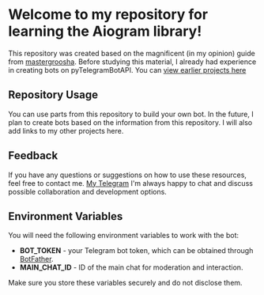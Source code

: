 # Welcome to my repository for learning the Aiogram library!

This repository was created based on the magnificent (in my opinion) guide from [mastergroosha](https://mastergroosha.github.io/aiogram-3-guide/). 
Before studying this material, I already had experience in creating bots on pyTelegramBotAPI. You can [view earlier projects here](https://github.com/NoBadVibes79/bots)

## Repository Usage

You can use parts from this repository to build your own bot. 
In the future, I plan to create bots based on the information from this repository. 
I will also add links to my other projects here.

## Feedback

If you have any questions or suggestions on how to use these resources, feel free to contact me.
[My Telegram](https://t.me/Sad_Manners)
I'm always happy to chat and discuss possible collaboration and development options.

## Environment Variables

You will need the following environment variables to work with the bot:

- **BOT_TOKEN** - your Telegram bot token, which can be obtained through [BotFather](https://t.me/BotFather).
- **MAIN_CHAT_ID** - ID of the main chat for moderation and interaction.

Make sure you store these variables securely and do not disclose them.